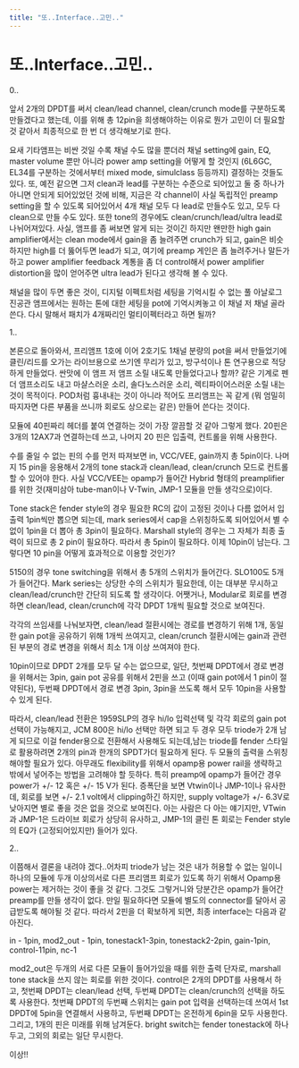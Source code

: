```yaml
---
title: "또..Interface..고민.."
---
```

# 또..Interface..고민..


0..

앞서 2개의 DPDT를 써서 clean/lead channel, clean/crunch mode를 구분하도록 만들겠다고 했는데, 이를 위해 총 12pin을 희생해야하는 이유로 뭔가 고민이 더 필요할 것 같아서 최종적으로 한 번 더 생각해보기로 한다.

요새 기타앰프는 비싼 것일 수록 채널 수도 많을 뿐더러 채널 setting에 gain, EQ, master volume 뿐만 아니라 power amp setting을 어떻게 할 것인지 (6L6GC, EL34를 구분하는 것에서부터 mixed mode, simulclass 등등까지) 결정하는 것들도 있다. 또, 예전 같으면 그저 clean과 lead를 구분하는 수준으로 되어있고 둘 중 하나가 아니면 안되게 되어있었던 것에 비해, 지금은 각 channel이 사실 독립적인 preamp setting을 할 수 있도록 되어있어서 4개 채널 모두 다 lead로 만들수도 있고, 모두 다 clean으로 만들 수도 있다. 또한 tone의 경우에도 clean/crunch/lead/ultra lead로 나뉘어져있다. 사실, 앰프를 좀 써보면 알게 되는 것이긴 하지만 왠만한 high gain amplifier에서는 clean mode에서 gain을 좀 늘려주면 crunch가 되고, gain은 비슷하지만 high를 더 뚫어두면 lead가 되고, 여기에 preamp 게인은 좀 늘려주거나 말든가 하고 power amplifier feedback 계통을 좀 더 control해서 power amplifier distortion을 많이 얻어주면 ultra lead가 된다고 생각해 볼 수 있다.

채널을 많이 두면 좋은 것이, 디지털 이펙트처럼 세팅을 기억시킬 수 없는 풀 아날로그 진공관 앰프에서는 원하는 톤에 대한 세팅을 pot에 기억시켜놓고 이 채널 저 채널 골라쓴다. 다시 말해서 패치가 4개짜리인 멀티이펙터라고 하면 될까?

1..

본론으로 돌아와서, 프리앰프 1호에 이어 2호기도 1채널 분량의 pot을 써서 만들었기에 클린/리드를 오가는 라이브용으로 쓰기엔 무리가 있고, 방구석이나 톤 연구용으로 적당하게 만들었다. 싼맛에 이 앰프 저 앰프 소릴 내도록 만들었다고나 할까? 같은 기계로 펜더 앰프소리도 내고 마샬스러운 소리, 솔다노스러운 소리, 렉티파이어스러운 소릴 내는 것이 목적이다. POD처럼 흉내내는 것이 아니라 적어도 프리앰프는 꼭 같게 (뭐 엄밀히 따지자면 다른 부품을 쓰니까 회로도 상으로는 같은) 만들어 쓴다는 것이다.

모듈에 40핀짜리 헤더를 붙여 연결하는 것이 가장 깔끔할 것 같아 그렇게 했다. 20핀은 3개의 12AX7과 연결하는데 쓰고, 나머지 20 핀은 입출력, 컨트롤을 위해 사용한다.

수를 줄일 수 없는 핀의 수를 먼저 따져보면 in, VCC/VEE, gain까지 총 5pin이다. 나머지 15 pin을 응용해서 2개의 tone stack과 clean/lead, clean/crunch 모드로 컨트롤 할 수 있어야 한다. 사실 VCC/VEE는 opamp가 들어간 Hybrid 형태의 preamplifier를 위한 것(재미삼아 tube-man이나 V-Twin, JMP-1 모듈을 만들 생각으로)이다.

Tone stack은 fender style의 경우 필요한 RC의 값이 고정된 것이나 다름 없어서 입출력 1pin씩만 뽑으면 되는데, mark series에서 cap을 스위칭하도록 되어있어서 별 수 없이 1pin을 더 뽑아 총 3pin이 필요하다. Marshall style의 경우는 그 자체가 최종 출력이 되므로 총 2 pin이 필요하다. 따라서 총 5pin이 필요하다. 이제 10pin이 남는다. 그렇다면 10 pin을 어떻게 효과적으로 이용할 것인가?

5150의 경우 tone switching을 위해서 총 5개의 스위치가 들어간다. SLO100도 5개가 들어간다. Mark series는 상당한 수의 스위치가 필요한데, 이는 대부분 무시하고 clean/lead/crunch만 간단히 되도록 할 생각이다. 어쨋거나, Modular로 회로를 변경하면 clean/lead, clean/crunch에 각각 DPDT 1개씩 필요할 것으로 보여진다. 

각각의 쓰임새를 나눠보자면, clean/lead 절환시에는 경로를 변경하기 위해 1개, 동일한 gain pot을 공유하기 위해 1개씩 쓰여지고, clean/crunch 절환시에는 gain과 관련된 부분의 경로 변경을 위해서 최소 1개 이상 쓰여져야 한다. 

10pin이므로 DPDT 2개를 모두 달 수는 없으므로, 일단, 첫번째 DPDT에서 경로 변경을 위해서는 3pin, gain pot 공유를 위해서 2핀을 쓰고 (이때 gain pot에서 1 pin이 절약된다), 두번째 DPDT에서 경로 변경 3pin, 3pin을 쓰도록 해서 모두 10pin을 사용할 수 있게 된다. 

따라서, clean/lead 전환은 1959SLP의 경우 hi/lo 입력선택 및 각각 회로의 gain pot 선택이 가능해지고, JCM 800은 hi/lo 선택만 하면 되고 두 경우 모두 triode가 2개 남게 되므로 이걸 fender용으로 전환해서 사용해도 되는데,남는 triode를 fender 스타일로 활용하려면 2개의 pin과 한개의 SPDT가더 필요하게 된다. 두 모듈의 출력을 스위칭 해야할 필요가 있다. 아무래도 flexibility를 위해서 opamp용 power rail을 생략하고 밖에서 넣어주는 방법을 고려해야 할 듯하다. 특히 preamp에 opamp가 들어간 경우 power가 +/- 12 혹은 +/- 15 V가 된다. 증폭단을 보면 Vtwin이나 JMP-1이나 유사한데, 회로를 보면 +/- 2.1 volt에서 clipping하긴 하지만, supply voltage가 +/- 6.3V로 낮아지면 별로 좋을 것은 없을 것으로 보여진다. 아는 사람은 다 아는 얘기지만, VTwin과 JMP-1은 드라이브 회로가 상당히 유사하고, JMP-1의 클린 톤 회로는 Fender style의 EQ가 (고정되어있지만) 들어가 있다.

2..

이쯤해서 결론을 내려야 겠다..어차피 triode가 남는 것은 내가 허용할 수 없는 일이니 하나의 모듈에 두개 이상의서로 다른 프리앰프 회로가 있도록 하기 위해서 Opamp용 power는 제거하는 것이 좋을 것 같다. 그것도 그렇거니와 당분간은 opamp가 들어간 preamp를 만들 생각이 없다. 만일 필요하다면 모듈에 별도의 connector를 달아서 공급받도록 해야될 것 같다. 따라서 2핀을 더 확보하게 되면, 최종 interface는 다음과 같아진다.

in - 1pin, mod2_out - 1pin, tonestack1-3pin, tonestack2-2pin, gain-1pin, control-11pin, nc-1

mod2_out은 두개의 서로 다른 모듈이 들어가있을 때를 위한 출력 단자로, marshall tone stack을 쓰지 않는 회로를 위한 것이다. control은 2개의 DPDT를 사용해서 하고, 첫번째 DPDT는 clean/lead 선택, 두번째 DPDT는 clean/crunch의 선택을 하도록 사용한다. 첫번째 DPDT의 두번째 스위치는 gain pot 입력을 선택하는데 쓰여서 1st DPDT에 5pin을 연결해서 사용하고, 두번째 DPDT는 온전하게 6pin을 모두 사용한다. 그리고, 1개의 핀은 미래를 위해 남겨둔다. bright switch는 fender tonestack에 하나 두고, 그외의 회로는 일단 무시한다.

이상!!



